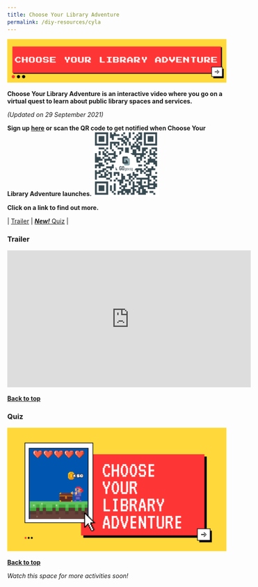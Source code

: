 ```yaml
---
title: Choose Your Library Adventure
permalink: /diy-resources/cyla
---
```

<img alt="What's The Big Idea" src="/images/diyresources/CYLA Main Banner.png">

**Choose Your Library Adventure is an interactive video where you go on a virtual quest to learn about public library spaces and services.**

_(Updated on 29 September 2021)_

**Sign up [here](https://go.gov.sg/nlb-CYLA-form) or scan the QR code to get notified when Choose Your Library Adventure launches.**
<img src="/images/diyresources/CYLA Interest QR.png" style="width: 30%;">

**Click on a link to find out more.**

| [Trailer](#trailer) | [***New!*** Quiz](#quiz) |


### **Trailer**
<iframe width="560" height="315" src="https://www.youtube.com/embed/QEGim3PpXAk" title="YouTube video player" frameborder="0" allow="accelerometer; autoplay; clipboard-write; encrypted-media; gyroscope; picture-in-picture" allowfullscreen></iframe><br>

<b><a href="#top">Back to top</a></b>

### **Quiz**
<a href="https://nlb-childrenandteens.surveysparrow.com/s/Find-out-your-library-superpower-now/tt-3f0718"><img src="/images/diyresources/CYLA Quiz Link.png"></a>

<b><a href="#top">Back to top</a></b>

*Watch this space for more activities soon!*